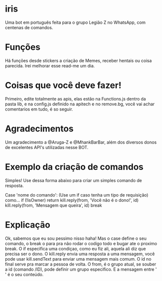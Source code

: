 # iris
Uma bot em português feita para o grupo Legião Z no WhatsApp, com centenas de comandos.

# Funções
Há funções desde stickers a criação de Memes, receber hentais ou coisa parecida.
Irei melhorar esse read-me um dia.

# Coisas que você deve fazer!
Primeiro, edite totalmente as apis, elas estão na Functions.js dentro da pasta lib, e na config.js definido na apitech e no remove.bg, você vai achar comentarios em tudo, é so seguir.

# Agradecimentos
Um agradecimento a @Aruga-Z e @MhankBarBar, além dos diversos donos de excelentes API's utilizadas nesse BOT.

# Exemplo da criação de comandos
Simples! Use dessa forma abaixo para criar um simples comando de resposta.

Case 'nome do comando':
  (Use um if caso tenha um tipo de requisição) como... if (!isOwner) return kill.reply(from, 'Você não é o dono!', id)
  kill.reply(from, 'Mensagem que queira', id)
  break
  
# Explicação
Ok, sabemos que eu sou pessimo nisso haha!
Mas o case define o seu comando, o break o para pra não rodar o codigo todo e bugar ate o proximo break.
O if especifica uma condiçao, como eu fiz ali, aquela ali diz que precisa ser o dono.
O kill.reply envia uma resposta a uma mensagem, você pode usar kill.sendText para enviar uma mensagem mais comum.
O id no final serve pra marcar a pessoa de volta.
O from, é o grupo atual, se souber a id (comando /ID), pode definir um grupo especifico.
E a mensagem entre ' ' é o seu conteúdo.
